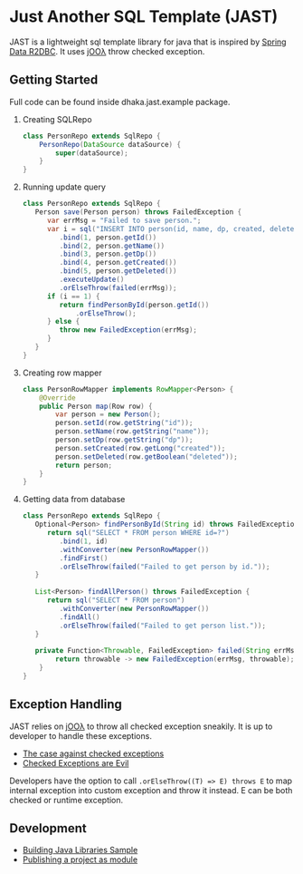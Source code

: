 # Just Another SQL Template (JAST)

JAST is a lightweight sql template library for java that is inspired
by [Spring Data R2DBC](https://spring.io/projects/spring-data-r2dbc). It uses [jOOλ](https://github.com/jOOQ/jOOL) throw
checked exception.

## Getting Started

Full code can be found inside dhaka.jast.example package.

1. Creating SQLRepo

    ```java
    class PersonRepo extends SqlRepo {
        PersonRepo(DataSource dataSource) {
            super(dataSource);
        }
    }
    ```
2. Running update query

   ```java
   class PersonRepo extends SqlRepo {
      Person save(Person person) throws FailedException {
         var errMsg = "Failed to save person.";
         var i = sql("INSERT INTO person(id, name, dp, created, deleted) VALUES(?, ?, ?, ?, ?, ?)")
            .bind(1, person.getId())
            .bind(2, person.getName())
            .bind(3, person.getDp())
            .bind(4, person.getCreated())
            .bind(5, person.getDeleted())
            .executeUpdate()
            .orElseThrow(failed(errMsg));
         if (i == 1) {
            return findPersonById(person.getId())
                .orElseThrow();
         } else {
            throw new FailedException(errMsg);
         }
      }
   }
   ```

3. Creating row mapper

   ```java
   class PersonRowMapper implements RowMapper<Person> {
       @Override
       public Person map(Row row) {
           var person = new Person();
           person.setId(row.getString("id"));
           person.setName(row.getString("name"));
           person.setDp(row.getString("dp"));
           person.setCreated(row.getLong("created"));
           person.setDeleted(row.getBoolean("deleted"));
           return person;
       }
   }
   ```

3. Getting data from database

   ```java
   class PersonRepo extends SqlRepo {
      Optional<Person> findPersonById(String id) throws FailedException {
         return sql("SELECT * FROM person WHERE id=?")
            .bind(1, id)
            .withConverter(new PersonRowMapper())
            .findFirst()
            .orElseThrow(failed("Failed to get person by id."));
      }
      
      List<Person> findAllPerson() throws FailedException {
         return sql("SELECT * FROM person")
            .withConverter(new PersonRowMapper())
            .findAll()
            .orElseThrow(failed("Failed to get person list."));
      }
      
      private Function<Throwable, FailedException> failed(String errMsg) {
           return throwable -> new FailedException(errMsg, throwable);
       }
   }
   ```

## Exception Handling

JAST relies on [jOOλ](https://github.com/jOOQ/jOOL) to throw all checked exception sneakily. It is up to developer to
handle these exceptions.

* [The case against checked exceptions](https://stackoverflow.com/questions/613954/the-case-against-checked-exceptions)
* [Checked Exceptions are Evil](https://phauer.com/2015/checked-exceptions-are-evil/)

Developers have the option to call `.orElseThrow((T) => E) throws E` to map internal exception into custom
exception and throw it instead. E can be both checked or runtime exception.

## Development

* [Building Java Libraries Sample](https://docs.gradle.org/current/samples/sample_building_java_libraries.html)
* [Publishing a project as module](https://docs.gradle.org/current/userguide/publishing_setup.html)